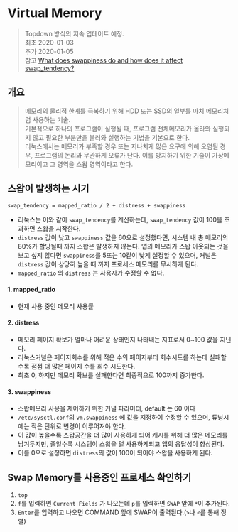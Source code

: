 # Virtual Memory
> Topdown 방식의 지속 업데이트 예정.  
> 최초 2020-01-03  
> 추가 2020-01-05  
> 참고 [What does swappiness do and how does it affect swap_tendency?](https://access.redhat.com/solutions/103833)


## 개요
> 메모리의 물리적 한계를 극복하기 위해 HDD 또는 SSD의 일부를 마치 메모리처럼 사용하는 기술.  
> 기본적으로 하나의 프로그램이 실행될 때, 프로그램 전체메모리가 올라와 실행되지 않고 필요한 부분만을 불러와 실행하는 기법을 기본으로 한다.  
> 리눅스에서는 메모리가 부족할 경우 또는 지나치게 많은 요구에 의해 오염될 경우, 프로그램의 논리와 무관하게 오류가 난다. 이를 방지하기 위한 기술이 가상메모리이고 그 영역을 스왑 영역이라고 한다.  

## 스왑이 발생하는 시기
`swap_tendency = mapped_ratio / 2 + distress + swappiness`
- 리눅스는 이와 같이 `swap_tendency`를 계산하는데, `swap_tendency` 값이 100을 초과하면 스왑을 시작한다.
- `distress` 값이 낮고 `swappiness` 값을 60으로 설정했다면, 시스템 내 총 메모리의 80%가 할당될때 까지 스왑은 발생하지 않는다. 앱의 메모리가 스왑 아웃되는 것을 보고 싶지 않다면 `swappiness`를 5또는 10같이 낮게 설정할 수 있으며, 커널은 `distress` 값이 상당히 높을 때 까지 프로세스 메모리를 무시하게 된다.
- `mapped_ratio` 와 `distress` 는 사용자가 수정할 수 없다.

#### 1. mapped_ratio
- 현재 사용 중인 메모리 사용률

#### 2. distress
- 메모리 페이지 확보가 얼마나 어려운 상태인지 나타내는 지표로서 0~100 값을 지닌다.
- 리눅스커널은 페이지회수를 위해 적은 수의 페이지부터 회수시도를 하는데 실패할수록 점점 더 많은 페이지 수를 회수 시도한다.
- 최초 0, 하지만 메모리 확보를 실패한다면 최종적으로 100까지 증가한다.

#### 3. swappiness
- 스왑메모리 사용을 제어하기 위한 커널 파라미터, default 는 60 이다
- `/etc/sysctl.conf`의 `vm.swappiness` 에 값을 지정하여 수정할 수 있으며, 튜닝시에는 작은 단위로 변경이 이루어져야 한다.
- 이 값이 높을수록 스왑공간을 더 많이 사용하게 되어 캐시를 위해 더 많은 메모리를 남겨두지만, 줄일수록 시스템이 스왑을 덜 사용하게되고 앱의 응답성이 향상된다.
- 이를 0으로 설정하면 `distress`의 값이 100이 되어야 스왑을 사용하게 된다.

## Swap Memory를 사용중인 프로세스 확인하기
1. `top`
2. `f`를 입력하면 `Current Fields` 가 나오는데 `p`를 입력하면 `SWAP` 앞에 `*`이 추가된다.
3. `Enter`를 입력하고 나오면 COMMAND 앞에 SWAP이 출력된다.(`>`나 `<`를 통해 정렬)